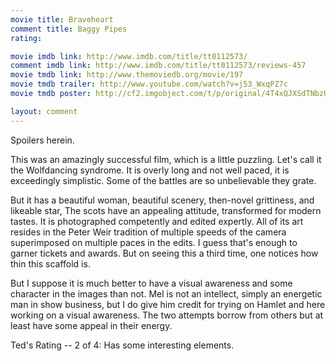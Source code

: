 ```yaml
---
movie title: Braveheart
comment title: Baggy Pipes
rating: 

movie imdb link: http://www.imdb.com/title/tt0112573/
comment imdb link: http://www.imdb.com/title/tt0112573/reviews-457
movie tmdb link: http://www.themoviedb.org/movie/197
movie tmdb trailer: http://www.youtube.com/watch?v=j53_WxqPZ7c
movie tmdb poster: http://cf2.imgobject.com/t/p/original/4T4xQJXSdTNbzUrlT6Eh13kiy5H.jpg

layout: comment
---
```


Spoilers herein.

This was an amazingly successful film, which is a little puzzling. Let's call it the Wolfdancing syndrome. It is overly long and not well paced, it is exceedingly simplistic. Some of the battles are so unbelievable they grate.

But it has a beautiful woman, beautiful scenery, then-novel grittiness, and likeable star, The scots have an appealing attitude, transformed for modern tastes. It is photographed competently and edited expertly. All of its art resides in the Peter Weir tradition of multiple speeds of the camera superimposed on multiple paces in the edits. I guess that's enough to garner tickets and awards. But on seeing this a third time, one notices how thin this scaffold is.

But I suppose it is much better to have a visual awareness and some character in the images than not. Mel is not an intellect, simply an energetic man in show business, but I do give him credit for trying on Hamlet and here working on a visual awareness. The two attempts borrow from others but at least have some appeal in their energy.

Ted's Rating -- 2 of 4: Has some interesting elements.